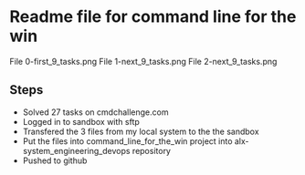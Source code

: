 # Readme file for command line for the win

File 0-first_9_tasks.png
File 1-next_9_tasks.png
File 2-next_9_tasks.png

## Steps
- Solved 27 tasks on cmdchallenge.com
- Logged in to sandbox with sftp
- Transfered the 3 files from my local system to the the sandbox
- Put the files into command_line_for_the_win project into alx-system_engineering_devops repository
- Pushed to github
